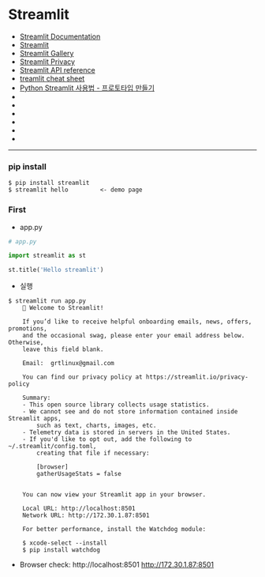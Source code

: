 # Streamlit

- [Streamlit Documentation](https://docs.streamlit.io/)
- [Streamlit](https://blog.zarathu.com/posts/2023-02-01-streamlit/)
- [Streamlit Gallery](https://streamlit.io/gallery)
- [Streamlit Privacy](https://streamlit.io/privacy-policy)
- [Streamlit API reference](https://docs.streamlit.io/library/api-reference)
- [treamlit cheat sheet](https://daniellewisdl-streamlit-cheat-sheet-app-ytm9sg.streamlit.app/)
- [Python Streamlit 사용법 - 프로토타입 만들기](https://zzsza.github.io/mlops/2021/02/07/python-streamlit-dashboard/)
- []()
- []()
- []()
- []()
- []()
- []()


---
### pip install
``` shell
$ pip install streamlit
$ streamlit hello         <- demo page
```

### First
- app.py
``` python
# app.py

import streamlit as st

st.title('Hello streamlit')
```

- 실행
``` shell
$ streamlit run app.py
    👋 Welcome to Streamlit!

    If you’d like to receive helpful onboarding emails, news, offers, promotions,
    and the occasional swag, please enter your email address below. Otherwise,
    leave this field blank.

    Email:  grtlinux@gmail.com

    You can find our privacy policy at https://streamlit.io/privacy-policy

    Summary:
    - This open source library collects usage statistics.
    - We cannot see and do not store information contained inside Streamlit apps,
        such as text, charts, images, etc.
    - Telemetry data is stored in servers in the United States.
    - If you'd like to opt out, add the following to ~/.streamlit/config.toml,
        creating that file if necessary:

        [browser]
        gatherUsageStats = false


    You can now view your Streamlit app in your browser.

    Local URL: http://localhost:8501
    Network URL: http://172.30.1.87:8501

    For better performance, install the Watchdog module:

    $ xcode-select --install
    $ pip install watchdog

```

- Browser check: http://localhost:8501  http://172.30.1.87:8501



